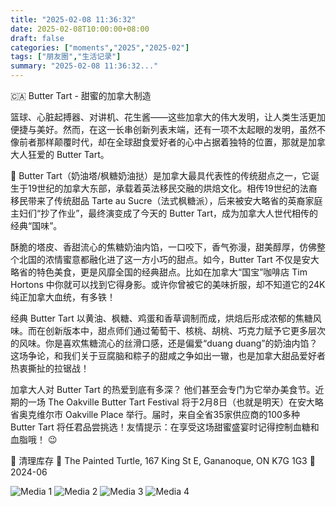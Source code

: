 ```yaml
---
title: "2025-02-08 11:36:32"
date: 2025-02-08T10:00:00+08:00
draft: false
categories: ["moments","2025","2025-02"]
tags: ["朋友圈","生活记录"]
summary: "2025-02-08 11:36:32..."
---
```


🇨🇦 Butter Tart - 甜蜜的加拿大制造

篮球、心脏起搏器、对讲机、花生酱——这些加拿大的伟大发明，让人类生活更加便捷与美好。然而，在这一长串创新列表末端，还有一项不太起眼的发明，虽然不像前者那样颠覆时代，却在全球甜食爱好者的心中占据着独特的位置，那就是加拿大人狂爱的 Butter Tart。

🥧 Butter Tart（奶油塔/枫糖奶油挞）是加拿大最具代表性的传统甜点之一，它诞生于19世纪的加拿大东部，承载着英法移民交融的烘焙文化。相传19世纪的法裔移民带来了传统甜品 Tarte au Sucre（法式枫糖派），后来被安大略省的英裔家庭主妇们“抄了作业”，最终演变成了今天的 Butter Tart，成为加拿大人世代相传的经典“国味”。

酥脆的塔皮、香甜流心的焦糖奶油内馅，一口咬下，香气弥漫，甜美醇厚，仿佛整个北国的浓情蜜意都融化进了这一方小巧的甜点。如今，Butter Tart 不仅是安大略省的特色美食，更是风靡全国的经典甜点。比如在加拿大“国宝”咖啡店 Tim Hortons 中你就可以找到它得身影。或许你曾被它的美味折服，却不知道它的24K纯正加拿大血统，有多铁！

经典 Butter Tart 以黄油、枫糖、鸡蛋和香草调制而成，烘焙后形成浓郁的焦糖风味。而在创新版本中，甜点师们通过葡萄干、核桃、胡桃、巧克力赋予它更多层次的风味。你是喜欢焦糖流心的丝滑口感，还是偏爱“duang duang”的奶油内馅？ 这场争论，和我们关于豆腐脑和粽子的甜咸之争如出一辙，也是加拿大甜品爱好者热衷撕扯的拉锯战！

加拿大人对 Butter Tart 的热爱到底有多深？ 他们甚至会专门为它举办美食节。近期的一场 The Oakville Butter Tart Festival 将于2月8日（也就是明天）在安大略省奥克维尔市 Oakville Place 举行。届时，来自全省35家供应商的100多种 Butter Tart 将任君品尝挑选！友情提示：在享受这场甜蜜盛宴时记得控制血糖和血脂哦！ 😉

📸 清理库存
📍 The Painted Turtle, 167 King St E, Gananoque, ON K7G 1G3
📅  2024-06
​

![Media 1](/Moments/photos/2025-02-08/202502081136320.jpg)
![Media 2](/Moments/photos/2025-02-08/202502081136321.jpg)
![Media 3](/Moments/photos/2025-02-08/202502081136322.jpg)
![Media 4](/Moments/photos/2025-02-08/202502081136323.jpg)

